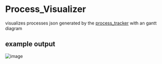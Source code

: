 # Process_Visualizer

visualizes processes json generated by the [process_tracker](https://github.com/max-wittig/process_tracker) with an gantt diagram


## example output
![image](https://user-images.githubusercontent.com/6639323/31406888-42e4c0b4-ae03-11e7-8b62-93d6a7d1851e.png)


